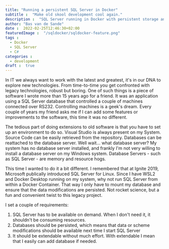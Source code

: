 ```yaml
---
title: "Running a persistent SQL Server in Docker"
subtitle :  "Make old skool development cool again."
description :  "SQL Server running in Docker with persistent storage and automatic rebinding after startup."
author: "Bas van de Sande"
date :  2022-02-25T12:46:30+02:00
featuredImage :  "/sqldocker/sqldocker-feature.png"
tags :  
  - Docker
  - SQL Server 
  - C#
categories :  
  - development
draft :  true
---
```

In IT we always want to work with the latest and greatest, it's in our DNA to explore new technologies. From time-to-time you get confronted with legacy technologies, robust but boring. One of such things is a piece of software I wrote more than 15 years ago for a friend. It was an application using a SQL Server database that controlled a couple of machines connected over RS232. Controlling machines is a geek's dream.
Every couple of years my friend asks me if I can add some features or improvements to the software, this time it was no different. 

The tedious part of doing extensions to old software is that you have to set up an environment to do so. Visual Studio is always present on my System. Source Code can be easily retrieved from the repository. Databases can be reattached to the database server. Well wait... what database server? My system has no database server installed, and frankly I'm not very willing to install a database server on my Windows system. Database Servers - such as SQL Server - are memory and resource hogs.

This time I wanted to do it a bit different. I remembered that at Ignite 2019, Microsoft publically introduced SQL Server for Linux. Since I have WSL2 and Docker Desktop running on my system, why not run SQL Server from within a Docker Container. That way I only have to mount my database and ensure that the data modifications are persisted.  Not rocket science, but a fun and convenient twist to this legacy project.

I set a couple of requirements: 
1. SQL Server has to be available on demand. When I don't need it, it shouldn't be consuming resources.
2. Databases should be persisted, which means that data or scheme modifications should be available next time I start SQL Server
3. It should be extendable without much effort. With extendable I mean that I easily can add database if needed.

